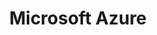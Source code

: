 ---
type: docs
title: "Microsoft Azure"
linkTitle: "Microsoft Azure"
weight: 2
description: >-
  The scenarios in this section will walk you through how to project an Azure VM as an Azure Arc enabled server in an automated fashion using either ARM templates or Terraform. These scenarios, using Azure VM as the targeted Azure Arc server are designed **for demo and testing purposes ONLY and are not supported.**

  In each scenario, you will find a detailed, technical explanation of the mechanism and why **it is not expected to project an Azure VM as an Azure Arc enabled server.**
---